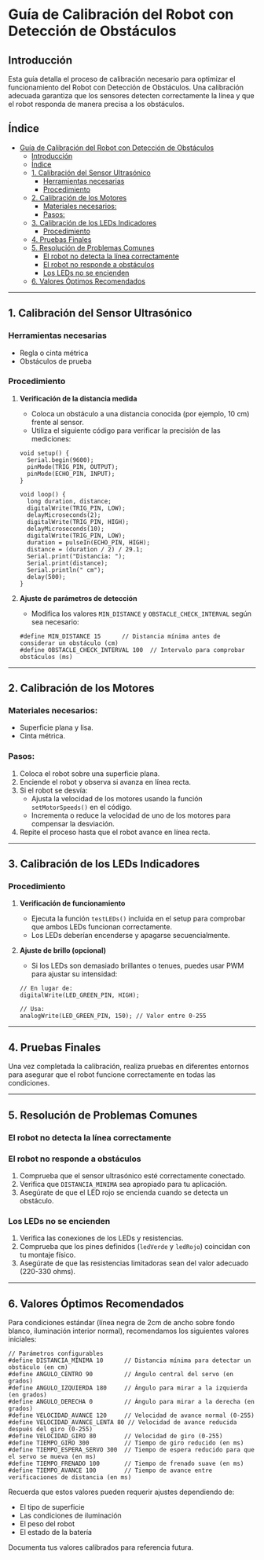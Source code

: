 # Guía de Calibración del Robot con Detección de Obstáculos

## Introducción

Esta guía detalla el proceso de calibración necesario para optimizar el funcionamiento del Robot con Detección de Obstáculos. Una calibración adecuada garantiza que los sensores detecten correctamente la línea y que el robot responda de manera precisa a los obstáculos.
## Índice
- [Guía de Calibración del Robot con Detección de Obstáculos](#guía-de-calibración-del-robot-con-detección-de-obstáculos)
  - [Introducción](#introducción)
  - [Índice](#índice)
  - [1. Calibración del Sensor Ultrasónico](#1-calibración-del-sensor-ultrasónico)
    - [Herramientas necesarias](#herramientas-necesarias)
    - [Procedimiento](#procedimiento)
  - [2. Calibración de los Motores](#2-calibración-de-los-motores)
    - [Materiales necesarios:](#materiales-necesarios)
    - [Pasos:](#pasos)
  - [3. Calibración de los LEDs Indicadores](#3-calibración-de-los-leds-indicadores)
    - [Procedimiento](#procedimiento-1)
  - [4. Pruebas Finales](#4-pruebas-finales)
  - [5. Resolución de Problemas Comunes](#5-resolución-de-problemas-comunes)
    - [El robot no detecta la línea correctamente](#el-robot-no-detecta-la-línea-correctamente)
    - [El robot no responde a obstáculos](#el-robot-no-responde-a-obstáculos)
    - [Los LEDs no se encienden](#los-leds-no-se-encienden)
  - [6. Valores Óptimos Recomendados](#6-valores-óptimos-recomendados)

---

## 1. Calibración del Sensor Ultrasónico

### Herramientas necesarias
- Regla o cinta métrica
- Obstáculos de prueba

### Procedimiento

1. **Verificación de la distancia medida**
   - Coloca un obstáculo a una distancia conocida (por ejemplo, 10 cm) frente al sensor.
   - Utiliza el siguiente código para verificar la precisión de las mediciones:
   
   ```arduino
   void setup() {
     Serial.begin(9600);
     pinMode(TRIG_PIN, OUTPUT);
     pinMode(ECHO_PIN, INPUT);
   }
   
   void loop() {
     long duration, distance;
     digitalWrite(TRIG_PIN, LOW);
     delayMicroseconds(2);
     digitalWrite(TRIG_PIN, HIGH);
     delayMicroseconds(10);
     digitalWrite(TRIG_PIN, LOW);
     duration = pulseIn(ECHO_PIN, HIGH);
     distance = (duration / 2) / 29.1;
     Serial.print("Distancia: ");
     Serial.print(distance);
     Serial.println(" cm");
     delay(500);
   }
   ```

2. **Ajuste de parámetros de detección**
   - Modifica los valores `MIN_DISTANCE` y `OBSTACLE_CHECK_INTERVAL` según sea necesario:

   ```arduino
   #define MIN_DISTANCE 15      // Distancia mínima antes de considerar un obstáculo (cm)
   #define OBSTACLE_CHECK_INTERVAL 100  // Intervalo para comprobar obstáculos (ms)
   ```

---

## 2. Calibración de los Motores

### Materiales necesarios:
- Superficie plana y lisa.
- Cinta métrica.

### Pasos:
1. Coloca el robot sobre una superficie plana.
2. Enciende el robot y observa si avanza en línea recta.
3. Si el robot se desvía:
   - Ajusta la velocidad de los motores usando la función `setMotorSpeeds()` en el código.
   - Incrementa o reduce la velocidad de uno de los motores para compensar la desviación.
4. Repite el proceso hasta que el robot avance en línea recta.

---

## 3. Calibración de los LEDs Indicadores

### Procedimiento

1. **Verificación de funcionamiento**
   - Ejecuta la función `testLEDs()` incluida en el setup para comprobar que ambos LEDs funcionan correctamente.
   - Los LEDs deberían encenderse y apagarse secuencialmente.

2. **Ajuste de brillo (opcional)**
   - Si los LEDs son demasiado brillantes o tenues, puedes usar PWM para ajustar su intensidad:

   ```arduino
   // En lugar de:
   digitalWrite(LED_GREEN_PIN, HIGH);

   // Usa:
   analogWrite(LED_GREEN_PIN, 150); // Valor entre 0-255
   ```

---

## 4. Pruebas Finales

Una vez completada la calibración, realiza pruebas en diferentes entornos para asegurar que el robot funcione correctamente en todas las condiciones.

---

## 5. Resolución de Problemas Comunes

### El robot no detecta la línea correctamente

### El robot no responde a obstáculos
1. Comprueba que el sensor ultrasónico esté correctamente conectado.
2. Verifica que `DISTANCIA_MINIMA` sea apropiado para tu aplicación.
3. Asegúrate de que el LED rojo se encienda cuando se detecta un obstáculo.

### Los LEDs no se encienden
1. Verifica las conexiones de los LEDs y resistencias.
2. Comprueba que los pines definidos (`ledVerde` y `ledRojo`) coincidan con tu montaje físico.
3. Asegúrate de que las resistencias limitadoras sean del valor adecuado (220-330 ohms).

---

## 6. Valores Óptimos Recomendados

Para condiciones estándar (línea negra de 2cm de ancho sobre fondo blanco, iluminación interior normal), recomendamos los siguientes valores iniciales:

```arduino
// Parámetros configurables
#define DISTANCIA_MINIMA 10      // Distancia mínima para detectar un obstáculo (en cm)
#define ANGULO_CENTRO 90         // Ángulo central del servo (en grados)
#define ANGULO_IZQUIERDA 180     // Ángulo para mirar a la izquierda (en grados)
#define ANGULO_DERECHA 0         // Ángulo para mirar a la derecha (en grados)
#define VELOCIDAD_AVANCE 120     // Velocidad de avance normal (0-255)
#define VELOCIDAD_AVANCE_LENTA 80 // Velocidad de avance reducida después del giro (0-255)
#define VELOCIDAD_GIRO 80        // Velocidad de giro (0-255)
#define TIEMPO_GIRO 300          // Tiempo de giro reducido (en ms)
#define TIEMPO_ESPERA_SERVO 300  // Tiempo de espera reducido para que el servo se mueva (en ms)
#define TIEMPO_FRENADO 100       // Tiempo de frenado suave (en ms)
#define TIEMPO_AVANCE 100        // Tiempo de avance entre verificaciones de distancia (en ms)
```

Recuerda que estos valores pueden requerir ajustes dependiendo de:
- El tipo de superficie
- Las condiciones de iluminación
- El peso del robot
- El estado de la batería

Documenta tus valores calibrados para referencia futura.